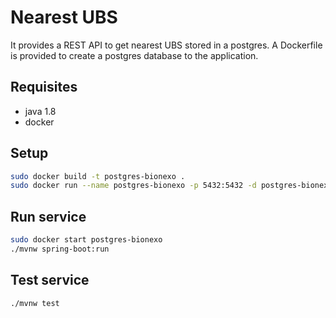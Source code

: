 <!--
title: 'nearest-ubs'
description: 'Locate nearest UBS Web API'
layout: Doc
framework: v1
language: java
authorLink: 'https://github.com/ddiasweb'
authorName: 'Décio Dias'
authorAvatar: 'https://avatars3.githubusercontent.com/u/298960?s=140&v=4'
-->
# Nearest UBS

It provides a REST API to get nearest UBS stored in a postgres. A Dockerfile is provided to create a postgres database to the application.

## Requisites

- java 1.8
- docker

## Setup

```bash
sudo docker build -t postgres-bionexo .
sudo docker run --name postgres-bionexo -p 5432:5432 -d postgres-bionexo
```

## Run service

```bash
sudo docker start postgres-bionexo
./mvnw spring-boot:run
```

## Test service

```bash
./mvnw test
```

